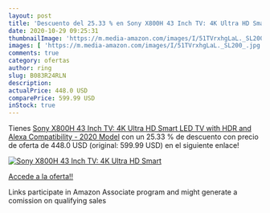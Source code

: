 ```yaml
---
layout: post
title: 'Descuento del 25.33 % en Sony X800H 43 Inch TV: 4K Ultra HD Smart'
date: 2020-10-29 09:25:31
thumbnailImage: 'https://m.media-amazon.com/images/I/51TVrxhgLaL._SL200_.jpg'
images: [ 'https://m.media-amazon.com/images/I/51TVrxhgLaL._SL200_.jpg' ]
comments: true
category: ofertas
author: ring
slug: B083R24RLN
description:
actualPrice: 448.0 USD
comparePrice: 599.99 USD
inStock: true
---
```


Tienes [Sony X800H 43 Inch TV: 4K Ultra HD Smart LED TV with HDR and Alexa Compatibility - 2020 Model](https://www.amazon.com/dp/B083R24RLN/?tag=tolees-20) con un 25.33 % de descuento con precio de oferta de 448.0 USD (original: 599.99 USD) en el siguiente enlace!

[![Sony X800H 43 Inch TV: 4K Ultra HD Smart](https://m.media-amazon.com/images/I/51TVrxhgLaL._SL200_.jpg)](https://www.amazon.com/dp/B083R24RLN/?tag=tolees-20)

[Accede a la oferta!!](https://www.amazon.com/dp/B083R24RLN/?tag=tolees-20)

Links participate in Amazon Associate program and might generate a comission on qualifying sales


